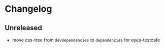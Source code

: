# Changelog

## Unreleased

- move css-tree from `devDependencies` to `dependencies` for eyes-testcafe
